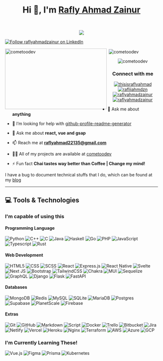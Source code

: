 <h1 align="center">Hi 👋, <b>I'm</b> <a href="https://linkedin.com/in/raflyahmadzainur" target="_blank">Rafly Ahmad Zainur</a></h1>
<br/>
<p align="center">
	<a href="https://github.com/ferdyraw">
		<img src="https://readme-typing-svg.herokuapp.com?font=Fira+Code&pause=1000&center=true&vCenter=true&random=false&width=380&height=45&lines=Computer+Science+Student;DS+%7C+CP+Enthusiastic;Always+learning+new+things">
	</a>
</p>

<p align="left">
  <a href="https://www.linkedin.com/in/raflyahmadzainur" target="_blank">
    <img src="https://img.shields.io/badge/LinkedIn-Follow-blue?logo=linkedin&style=for-the-badge" alt="Follow raflyahmadzainur on LinkedIn" />
  </a>
</p>

<p><img align="left" src="https://github-readme-stats.vercel.app/api/top-langs?username=cometoodev&show_icons=true&locale=en&layout=compact" alt="cometoodev" width="335" height="200" /></p>

<p>&nbsp;<img align="center" src="https://github-readme-stats.vercel.app/api?username=cometoodev&show_icons=true&locale=en" alt="cometoodev" /></p>
<p align="center"> <img src="https://komarev.com/ghpvc/?username=cometoodev&label=Profile%20views&color=0e75b6&style=flat" alt="cometoodev" /> </p>

<h3 align="center">Connect with me</h3>
<p align="center">
<a href="https://twitter.com/thisraflyahmad" target="_blank"><img align="center" src="https://img.shields.io/badge/X-%23000000.svg?style=for-the-badge&logo=X&logoColor=white" alt="thisisraflyahmad"/></a>
<a href="https://instagram.com/rafliiahmdzn" target="blank"><img align="center" src="https://img.shields.io/badge/Instagram-%23E4405F.svg?style=for-the-badge&logo=Instagram&logoColor=white" alt="rafliiahmdzn"  /></a>
<a href="https://www.youtube.com/@rafliahmad6805" target="_blank"><img align="center" src="https://img.shields.io/badge/YouTube-%23FF0000.svg?style=for-the-badge&logo=YouTube&logoColor=white" alt="raflyahmadzainur"/></a>
<a href="https://www.linkedin.com/in/raflyahmadzainur/" target="_blank"><img  align="center" src="https://img.shields.io/badge/LinkedIn-0077B5?style=for-the-badge&logo=linkedin&logoColor=white" alt="raflyahmadzainur"></a>
</p>


- 💬 Ask me about **anything**

- 🤔 I’m looking for help with [github-profile-readme-generator](https://github.com/cometoodev/github-profile-readme-generator)

- 💬 Ask me about **react, vue and gsap**

- 📫 Reach me at **raflyahmad22135@gmail.com**

- 👨‍💻 All of my projects are available at [cometoodev](https://cometoodev.github.io)

- ⚡ Fun fact **Chai tastes way better than Coffee | Change my mind!**

I have a bug to document technical stuffs that I do, which can be found at my [blog](https://cometoodev.github.io/blog)


<hr />

## 💻 Tools & Technologies
### I'm capable of using this
#### Programming Language
 ![Python](https://img.shields.io/badge/Python-14354C?style=for-the-badge&logo=python)
 ![C++](https://img.shields.io/badge/C%2B%2B-00599C?style=for-the-badge&logo=c%2B%2B&logoColor=white)
 ![C](https://img.shields.io/badge/C-00599C?style=for-the-badge&logo=c&logoColor=white)
 ![Java](https://img.shields.io/badge/Java-ED8B00?style=for-the-badge&logo=java&logoColor=white)
 ![Haskell](https://img.shields.io/badge/Haskell-5e5086?style=for-the-badge&logo=haskell&logoColor=white)
 ![Go](https://img.shields.io/badge/go-%2300ADD8.svg?style=for-the-badge&logo=go&logoColor=white)
 ![PHP](https://img.shields.io/badge/php-%23777BB4.svg?style=for-the-badge&logo=php&logoColor=white)
 ![JavaScript](https://img.shields.io/badge/JavaScript-F7DF1E?style=for-the-badge&logo=javascript&logoColor=black)
 ![Typescript](https://img.shields.io/badge/TypeScript-007ACC?style=for-the-badge&logo=typescript&logoColor=white)
 ![Rust](https://img.shields.io/badge/rust-%23000000.svg?style=for-the-badge&logo=rust&logoColor=white)
 
#### Web Development 
 ![HTML5](https://img.shields.io/badge/HTML5-E34F26?style=for-the-badge&logo=html5&logoColor=white)
 ![CSS](https://img.shields.io/badge/CSS3-1572B6?style=for-the-badge&logo=css3&logoColor=white)
 ![SCSS](https://img.shields.io/badge/Sass-CC6699?style=for-the-badge&logo=sass&logoColor=white)
 ![React](https://img.shields.io/badge/React-20232A?style=for-the-badge&logo=react&logoColor=61DAFB)
 ![Express.js](https://img.shields.io/badge/express.js-%23404d59.svg?style=for-the-badge&logo=express&logoColor=%2361DAFB)
 ![React Native](https://img.shields.io/badge/react_native-%2320232a.svg?style=for-the-badge&logo=react&logoColor=%2361DAFB)
 ![Svelte](https://img.shields.io/badge/svelte-%23f1413d.svg?style=for-the-badge&logo=svelte&logoColor=white)
 ![Next JS](https://img.shields.io/badge/Next-black?style=for-the-badge&logo=next.js&logoColor=white)
 ![Bootstrap](https://img.shields.io/badge/Bootstrap-563D7C?style=for-the-badge&logo=bootstrap&logoColor=white)
 ![TailwindCSS](https://img.shields.io/badge/tailwindcss-%2338B2AC.svg?style=for-the-badge&logo=tailwind-css&logoColor=white)
 ![Chakra](https://img.shields.io/badge/chakra-%234ED1C5.svg?style=for-the-badge&logo=chakraui&logoColor=white)
 ![MUI](https://img.shields.io/badge/MUI-%230081CB.svg?style=for-the-badge&logo=material-ui&logoColor=white)
 ![Sequelize](https://img.shields.io/badge/Sequelize-52B0E7?style=for-the-badge&logo=Sequelize&logoColor=white)
 ![GraphQL](https://img.shields.io/badge/-GraphQL-E10098?style=for-the-badge&logo=graphql&logoColor=white)
 ![Django](https://img.shields.io/badge/django-%23092E20.svg?style=for-the-badge&logo=django&logoColor=white)
 ![Flask](https://img.shields.io/badge/flask-%23000.svg?style=for-the-badge&logo=flask&logoColor=white)
 ![FastAPI](https://img.shields.io/badge/FastAPI-005571?style=for-the-badge&logo=fastapi)

#### Databases
![MongoDB](https://img.shields.io/badge/MongoDB-%234ea94b.svg?style=for-the-badge&logo=mongodb&logoColor=white)
![Redis](https://img.shields.io/badge/redis-%23DD0031.svg?style=for-the-badge&logo=redis&logoColor=white)
![MySQL](https://img.shields.io/badge/mysql-%2300f.svg?style=for-the-badge&logo=mysql&logoColor=white) 
![SQLite](https://img.shields.io/badge/sqlite-%2307405e.svg?style=for-the-badge&logo=sqlite&logoColor=white) 
![MariaDB](https://img.shields.io/badge/MariaDB-003545?style=for-the-badge&logo=mariadb&logoColor=white) 
![Postgres](https://img.shields.io/badge/postgres-%23316192.svg?style=for-the-badge&logo=postgresql&logoColor=white)
![Supabase](https://img.shields.io/badge/Supabase-3ECF8E?style=for-the-badge&logo=supabase&logoColor=white)
![PlanetScale](https://img.shields.io/badge/planetscale-%23000000.svg?style=for-the-badge&logo=planetscale&logoColor=white)
![Firebase](https://img.shields.io/badge/firebase-%23039BE5.svg?style=for-the-badge&logo=firebase)

#### Extras
 ![Git](https://img.shields.io/badge/-Git-333333?style=for-the-badge&logo=git&logoColor=white)
 ![GitHub](https://img.shields.io/badge/-GitHub-333333?style=for-the-badge&logo=github&logoColor=white)
 ![Markdown](https://img.shields.io/badge/Markdown-000000?style=for-the-badge&logo=markdown&logoColor=white)
 ![Script](https://img.shields.io/badge/Shell_Script-121011?style=for-the-badge&logo=gnu-bash&logoColor=white)
 ![Docker](https://img.shields.io/badge/docker-%230db7ed.svg?style=for-the-badge&logo=docker&logoColor=white)
 ![Trello](https://img.shields.io/badge/Trello-%23026AA7.svg?style=for-the-badge&logo=Trello&logoColor=white)
 ![Bitbucket](https://img.shields.io/badge/bitbucket-%230047B3.svg?style=for-the-badge&logo=bitbucket&logoColor=white)
 ![Jira](https://img.shields.io/badge/jira-%230A0FFF.svg?style=for-the-badge&logo=jira&logoColor=white)
 ![Netlify](https://img.shields.io/badge/netlify-%23000000.svg?style=for-the-badge&logo=netlify&logoColor=#00C7B7)
 ![Vercel](https://img.shields.io/badge/vercel-%23000000.svg?style=for-the-badge&logo=vercel&logoColor=white)
 ![Heroku](https://img.shields.io/badge/heroku-%23430098.svg?style=for-the-badge&logo=heroku&logoColor=white)
 ![Nginx](https://img.shields.io/badge/nginx-%23009639.svg?style=for-the-badge&logo=nginx&logoColor=white)
 ![Terraform](https://img.shields.io/badge/terraform-%235835CC.svg?style=for-the-badge&logo=terraform&logoColor=white)
 ![AWS](https://img.shields.io/badge/AWS-%23FF9900.svg?style=for-the-badge&logo=amazon-aws&logoColor=white) 
 ![Azure](https://img.shields.io/badge/azure-%230072C6.svg?style=for-the-badge&logo=azure-devops&logoColor=white)
 ![GCP](https://img.shields.io/badge/GoogleCloud-%234285F4.svg?style=for-the-badge&logo=google-cloud&logoColor=white)
 
 
### I'm Currently Learning These!
![Vue.js](https://img.shields.io/badge/vuejs-%2335495e.svg?style=for-the-badge&logo=vuedotjs&logoColor=%234FC08D)
![Figma](https://img.shields.io/badge/figma-%23F24E1E.svg?style=for-the-badge&logo=figma&logoColor=white)
![Prisma](https://img.shields.io/badge/Prisma-3982CE?style=for-the-badge&logo=Prisma&logoColor=white)
![Kubernetes](https://img.shields.io/badge/kubernetes-%23326ce5.svg?style=for-the-badge&logo=kubernetes&logoColor=white)

